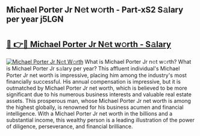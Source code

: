 ## Michael Porter Jr N𝚎t w𝚘rth - Part-xS2 S𝚊lary per year j5LGN

# <h2><a href="http://gc1ltjh.nevu.top/?p=Michael+Porter+Jr">🔗 👉🔴 Michael Porter Jr N𝚎t w𝚘rth - S𝚊lary</a></h2>

[![Michael Porter Jr N𝚎t W𝚘rth](https://i.imgur.com/Oavwk0R.jpeg)](http://gc1ltjh.nevu.top/?p=Michael+Porter+Jr)
What is Michael Porter Jr n𝚎t w𝚘rth? What is Michael Porter Jr s𝚊lary per year?
This affluent individual's Michael Porter Jr net worth is impressive, placing him among the industry's most financially successful. His annual compensation is impressive, but it is outmatched by Michael Porter Jr net worth, which is believed to be more significant due to his numerous business interests and valuable real estate assets. This prosperous man, whose Michael Porter Jr net worth is among the highest globally, is renowned for his business acumen and financial intelligence. With a Michael Porter Jr net worth in the billions and a substantial income, this wealthy person is a leading illustration of the power of diligence, perseverance, and financial brilliance.
